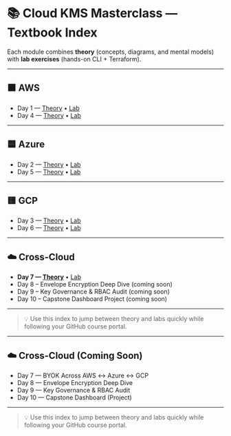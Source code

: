 # 📚 Cloud KMS Masterclass — Textbook Index

Each module combines **theory** (concepts, diagrams, and mental models)  
with **lab exercises** (hands-on CLI + Terraform).

---

## 🟧 AWS
- Day 1 — [Theory](aws/day1-theory.md) • [Lab](../day-by-day/day1-aws-beginner.md)
- Day 4 — [Theory](aws/day4-theory.md) • [Lab](../day-by-day/day4-aws-intermediate.md)

---

## 🟦 Azure
- Day 2 — [Theory](azure/day2-theory.md) • [Lab](../day-by-day/day2-azure-beginner.md)
- Day 5 — [Theory](azure/day5-theory.md) • [Lab](../day-by-day/day5-azure-intermediate.md)

---

## 🟨 GCP
- Day 3 — [Theory](gcp/day3-theory.md) • [Lab](../day-by-day/day3-gcp-beginner.md)
- Day 6 — [Theory](gcp/day6-theory.md) • [Lab](../day-by-day/day6-gcp-intermediate.md)

---

## ☁️ Cross-Cloud
- **Day 7 — [Theory](cross-cloud/day7-theory.md)** • [Lab](../day-by-day/day7-cross-cloud-intermediate.md)
- Day 8 – Envelope Encryption Deep Dive (coming soon)
- Day 9 – Key Governance & RBAC Audit (coming soon)
- Day 10 – Capstone Dashboard Project (coming soon)

---

> 💡 Use this index to jump between theory and labs quickly while following your GitHub course portal.


---

## ☁️ Cross-Cloud (Coming Soon)
- Day 7 — BYOK Across AWS ↔ Azure ↔ GCP  
- Day 8 — Envelope Encryption Deep Dive  
- Day 9 — Key Governance & RBAC Audit  
- Day 10 — Capstone Dashboard (Project)

---

> 💡 Use this index to jump between theory and labs quickly while following your GitHub course portal.
